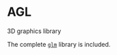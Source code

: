 
# AGL
3D graphics library

The complete [`glm`](https://github.com/g-truc/glm) library is included.
